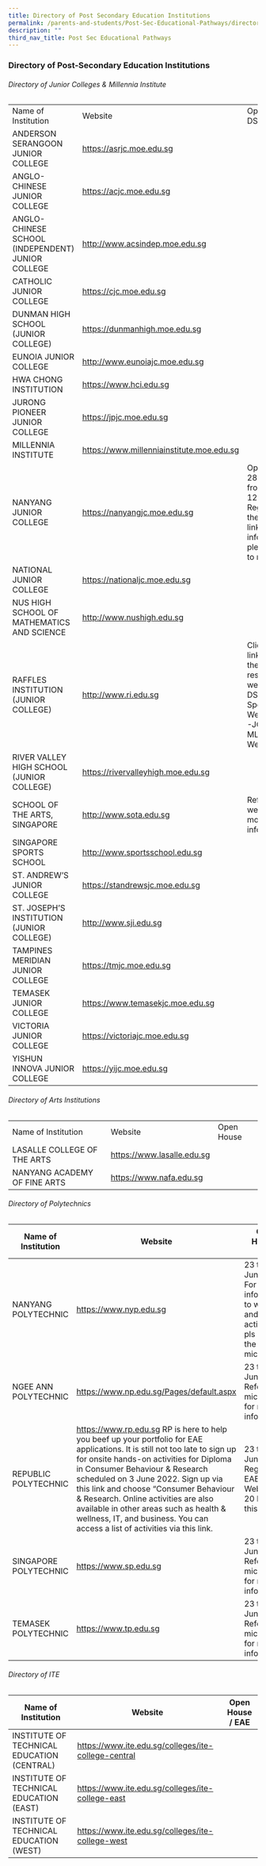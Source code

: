 ```yaml
---
title: Directory of Post Secondary Education Institutions
permalink: /parents-and-students/Post-Sec-Educational-Pathways/directory-of-post-sec-edu
description: ""
third_nav_title: Post Sec Educational Pathways
---
```

### Directory of Post-Secondary Education Institutions

###### Directory of Junior Colleges & Millennia Institute

|                                                   |                                           |                                                                                                                              |
|---------------------------------------------------|-------------------------------------------|------------------------------------------------------------------------------------------------------------------------------|
| Name of Institution                               | Website                                   | Open House / DSA                                                                                                             |
| ANDERSON SERANGOON JUNIOR COLLEGE                 | https://asrjc.moe.edu.sg                  |                                                                                                                              |
| ANGLO-CHINESE JUNIOR COLLEGE                      | https://acjc.moe.edu.sg                   |                                                                                                                              |
| ANGLO-CHINESE SCHOOL (INDEPENDENT) JUNIOR COLLEGE |  http://www.acsindep.moe.edu.sg           |                                                                                                                              |
| CATHOLIC JUNIOR COLLEGE                           | https://cjc.moe.edu.sg                    |                                                                                                                              |
| DUNMAN HIGH SCHOOL (JUNIOR COLLEGE)               | https://dunmanhigh.moe.edu.sg             |                                                                                                                              |
| EUNOIA JUNIOR COLLEGE                             | http://www.eunoiajc.moe.edu.sg            |                                                                                                                              |
| HWA CHONG INSTITUTION                             | https://www.hci.edu.sg                    |                                                                                                                              |
| JURONG PIONEER JUNIOR COLLEGE                     | https://jpjc.moe.edu.sg                   |                                                                                                                              |
| MILLENNIA INSTITUTE                               | https://www.millenniainstitute.moe.edu.sg |                                                                                                                              |
| NANYANG JUNIOR COLLEGE                            | https://nanyangjc.moe.edu.sg              |  Open House 28 May (Sat) from 1000h – 1200h Register via the following link.For more information, please refer to microsite. |
| NATIONAL JUNIOR COLLEGE                           | https://nationaljc.moe.edu.sg             |                                                                                                                              |
| NUS HIGH SCHOOL OF MATHEMATICS AND SCIENCE        | http://www.nushigh.edu.sg                 |                                                                                                                              |
| RAFFLES INSTITUTION (JUNIOR COLLEGE)              | http://www.ri.edu.sg                      | Click on the link below to the respective webinars DSA-JC Sports WebinarDSA-JC Acad & MLEP Webinar                           |
| RIVER VALLEY HIGH SCHOOL (JUNIOR COLLEGE)         | https://rivervalleyhigh.moe.edu.sg        |                                                                                                                              |
| SCHOOL OF THE ARTS, SINGAPORE                     | http://www.sota.edu.sg                    | Refer to website for more information.                                                                                       |
| SINGAPORE SPORTS SCHOOL                           | http://www.sportsschool.edu.sg            |                                                                                                                              |
| ST. ANDREW’S JUNIOR COLLEGE                       | https://standrewsjc.moe.edu.sg            |                                                                                                                              |
| ST. JOSEPH’S INSTITUTION (JUNIOR COLLEGE)         | http://www.sji.edu.sg                     |                                                                                                                              |
| TAMPINES MERIDIAN JUNIOR COLLEGE                  | https://tmjc.moe.edu.sg                   |                                                                                                                              |
| TEMASEK JUNIOR COLLEGE                            | https://www.temasekjc.moe.edu.sg          |                                                                                                                              |
| VICTORIA JUNIOR COLLEGE                           | https://victoriajc.moe.edu.sg             |                                                                                                                              |
| YISHUN INNOVA JUNIOR COLLEGE                      | https://yijc.moe.edu.sg                   |                                                                                                                              |

###### Directory of Arts Institutions

|                              |                            |            |
|------------------------------|----------------------------|------------|
| Name of Institution          | Website                    | Open House |
| LASALLE COLLEGE OF THE ARTS  | https://www.lasalle.edu.sg |            |
| NANYANG ACADEMY OF FINE ARTS | https://www.nafa.edu.sg    |            |

###### Directory of Polytechnics

| Name of Institution   | Website                                                                                                                                                                                                                                                                                                                                                                                                                                                       | Open House / EAE                                                                                |
|-----------------------|---------------------------------------------------------------------------------------------------------------------------------------------------------------------------------------------------------------------------------------------------------------------------------------------------------------------------------------------------------------------------------------------------------------------------------------------------------------|-------------------------------------------------------------------------------------------------|
| NANYANG POLYTECHNIC   | https://www.nyp.edu.sg                                                                                                                                                                                                                                                                                                                                                                                                                                        | 23 to 29 June 2022 For more information to webinars and activities, pls refer to the microsite. |
| NGEE ANN POLYTECHNIC  | https://www.np.edu.sg/Pages/default.aspx                                                                                                                                                                                                                                                                                                                                                                                                                      | 23 to 29 June 2022  Refer to microsite for more information.                                    |
| REPUBLIC POLYTECHNIC  | https://www.rp.edu.sg   RP is here to help you beef up your portfolio for EAE applications. It is still not too late to sign up for onsite hands-on activities for Diploma in Consumer Behaviour & Research scheduled on 3 June 2022. Sign up via this link and choose “Consumer Behaviour & Research.   Online activities are also available in other areas such as health & wellness, IT, and business. You can access a list of activities via this link.  | 23 to 29 June 2022  Register for EAE Webinar on 20 May via this link.                           |
| SINGAPORE POLYTECHNIC | https://www.sp.edu.sg                                                                                                                                                                                                                                                                                                                                                                                                                                         | 23 to 29 June 2022  Refer to microsite for more information.                                    |
| TEMASEK POLYTECHNIC   | https://www.tp.edu.sg                                                                                                                                                                                                                                                                                                                                                                                                                                         | 23 to 29 June 2022  Refer to microsite for more information.                                    |

###### Directory of ITE

| Name of Institution                        | Website                                             | Open House / EAE |
|--------------------------------------------|-----------------------------------------------------|------------------|
| INSTITUTE OF TECHNICAL EDUCATION (CENTRAL) | https://www.ite.edu.sg/colleges/ite-college-central |                  |
| INSTITUTE OF TECHNICAL EDUCATION (EAST)    | https://www.ite.edu.sg/colleges/ite-college-east    |                  |
| INSTITUTE OF TECHNICAL EDUCATION (WEST)    | https://www.ite.edu.sg/colleges/ite-college-west    |                  |